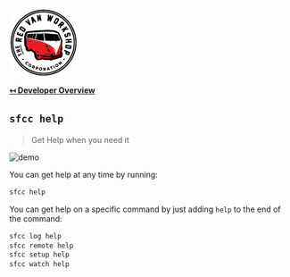 ![Logo](img/logo.png "Logo")

**[↤ Developer Overview](../README.md#developer-overview)**

`sfcc help`
---

> Get Help when you need it

![demo](https://sfcc-cli.s3.amazonaws.com/help.gif?v=1.1.0)

You can get help at any time by running:

```bash
sfcc help
```

You can get help on a specific command by just adding `help` to the end of the command:

```bash
sfcc log help
sfcc remote help
sfcc setup help
sfcc watch help
```
